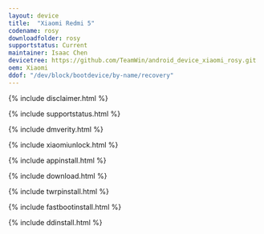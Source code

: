 ```yaml
---
layout: device
title:  "Xiaomi Redmi 5"
codename: rosy
downloadfolder: rosy
supportstatus: Current
maintainer: Isaac Chen
devicetree: https://github.com/TeamWin/android_device_xiaomi_rosy.git
oem: Xiaomi
ddof: "/dev/block/bootdevice/by-name/recovery"
---
```


{% include disclaimer.html %}

{% include supportstatus.html %}

{% include dmverity.html %}

{% include xiaomiunlock.html %}

{% include appinstall.html %}

{% include download.html %}

{% include twrpinstall.html %}

{% include fastbootinstall.html %}

{% include ddinstall.html %}
